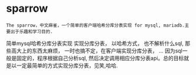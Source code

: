 # sparrow
    The sparrow，中文麻雀，一个简单的客户端哈希分库分表实现 for mysql, mariadb.主要出于乐趣和学习目的.
简单mysql哈希分库分表实现 实现分库分表， 以哈希方式， 也不解析什么sql, 那些高大上的东西太麻烦， 一时也搞不定，在客户端实现分库分表， …
因为sql一般是固定的，程序根据自己分析sql, 然后决定调用相应分库分表api。总的目标就是以一定最简单的方式实现分库分表，见笑,哈哈.
